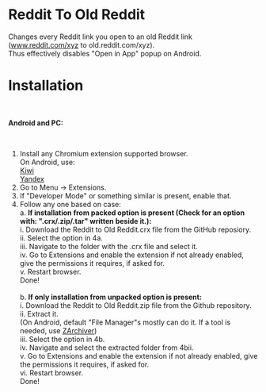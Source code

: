 # Reddit To Old Reddit
Changes every Reddit link you open to an old Reddit link (www.reddit.com/xyz to old.reddit.com/xyz).</br>
Thus effectively disables "Open in App" popup on Android. 
# Installation
</br>

**Android and PC:** 

</br>

1. Install any Chromium extension supported browser.</br>
   On Android, use:</br> 
    [Kiwi](https://play.google.com/store/apps/details?id=com.kiwibrowser.browser&hl=en&gl=US)</br>
    [Yandex](https://play.google.com/store/apps/details?id=com.yandex.browser&hl=en&gl=US)</br>
2. Go to Menu → Extensions.</br>
3. If "Developer Mode" or something similar is present, enable that.</br>
4. Follow any one based on case:</br>
   a. **If installation from packed option is present (Check for an option with: ".crx/.zip/.tar" written beside it.):**</br>
      i. Download the Reddit to Old Reddit.crx file from the GitHub reposiory.</br>
      ii. Select the option in 4a.</br>
      iii. Navigate to the folder with the .crx file and select it.</br>
      iv. Go to Extensions and enable the extension if not already enabled, give the permissions it requires, if asked for.</br>
      v. Restart browser.</br>
      Done!</br></br>
   b. **If only installation from unpacked option is present:**</br>
      i. Download the Reddit to Old Reddit.zip file from the Github repository.</br>
      ii. Extract it.</br>
          (On Android, default "File Manager"s mostly can do it. If a tool is needed, use [ZArchiver](https://play.google.com/store/search?q=zarchiver&c=apps&hl=en&gl=US))</br> 
      iii. Select the option in 4b.</br>
      iv. Navigate and select the extracted folder from 4bii.</br>
       v. Go to Extensions and enable the extension if not already enabled, give the permissions it requires, if asked for.</br>
       vi. Restart browser.</br>
      Done!</br>

